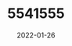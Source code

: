 ---
title: 5541555
date: 2022-01-26
draft: false
name: 甘城なつき
img_url: (https://ae05.alicdn.com/kf/Hba1e0eb58fa64bbeab56929f1214b885C.png
original_fn: DSCF0454.jpg
tags:
- 甘城なつき

---